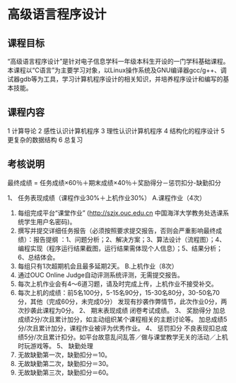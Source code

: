 # 高级语言程序设计
## 课程目标
“高级语言程序设计”是针对电子信息学科一年级本科生开设的一门学科基础课程。本课程以“C语言”为主要学习对象，以Linux操作系统及GNU编译器gcc/g++、调试器gdb等为工具，学习计算机程序设计的相关知识，并培养程序设计和编写的基本技能。

## 课程内容
1	计算导论
2	感性认识计算机程序
3	理性认识计算机程序
4	结构化的程序设计
5	更复杂的数据结构
6	总复习

## 考核说明
最终成绩 = 任务成绩×60％＋期末成绩×40％＋奖励得分－惩罚扣分-缺勤扣分

1、	任务表现成绩（课程作业30%＋上机作业30%）
A.课程作业（4次）   
1)	每组完成平台“课堂作业” (http://szjx.ouc.edu.cn 中国海洋大学教务处选课系统学生用户名密码)。
2)	撰写并提交详细任务报告（必须按照要求提交报告，否则会严重影响最终成绩）：报告提纲 ：1、问题分析；2、解决方案；3、算法设计（流程图）；4、编程实现（程序运行结果截图，运行结果需体现个人信息）；5、结果分析；6、总结体会。
3)	每组只有1次超期机会且最多延期2天。
B.上机作业（8次）
1)	通过OUC Online Judge自动评测系统评测，无需提交报告。
2)	每次上机作业会有4～6道习题，请及时完成上传，上机作业不接受补交。
3)	每次上机的成绩：前5名100分，5-15名90分，15-30名80分，30-50名70分，其他（完成60分，未完成0分）
发现有抄袭作弊情节，此次作业0分，两次抄袭此课程为0分。
2、	期末表现成绩
闭卷考试成绩。
3、	奖励得分
加总成绩2分/次且累计加分，如主动组织某个课程相关的主题讨论等。
加总成绩5分/次且累计加分，课程作业被评为优秀作业。
4、	惩罚扣分
不良表现扣总成绩5分/次且累计扣分。如平台故意乱问乱答／做与课堂教学无关的活动／上机时玩游戏等。
5、	缺勤处理
1)	无故缺勤第一次，缺勤扣分＝10。
2)	无故缺勤第二次，缺勤扣分＝30。
3)	无故缺勤第三次，缺勤扣分＝60。

